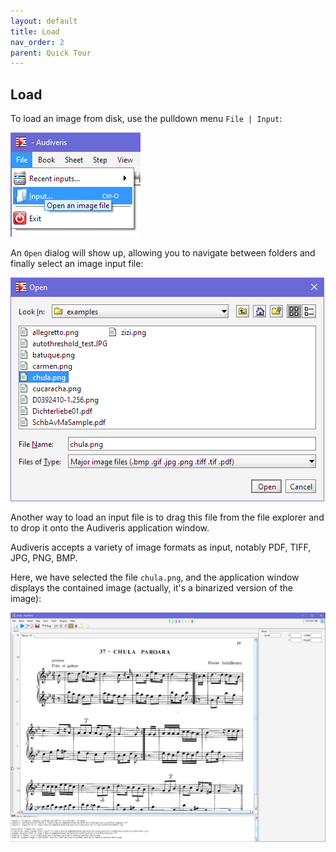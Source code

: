 ```yaml
---
layout: default
title: Load
nav_order: 2
parent: Quick Tour
---
```

## Load

To load an image from disk, use the pulldown menu `File | Input`:

![](../assets/images/file_input.png)

An `Open` dialog will show up, allowing you to navigate between folders and finally select an image
input file:

![](../assets/images/open_dialog.png)

Another way to load an input file is to drag this file from the file explorer and to drop it onto
the Audiveris application window.

Audiveris accepts a variety of image formats as input, notably PDF, TIFF, JPG, PNG, BMP.

Here, we have selected the file `chula.png`, and the application window displays the contained image
(actually, it's a binarized version of the image):

![Binarized image](../assets/images/chula_binarized.png)
